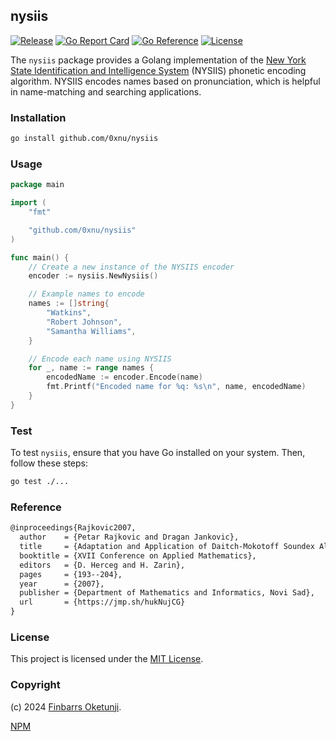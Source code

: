 ## nysiis

[![Release](https://img.shields.io/github/release/0xnu/nysiis.svg)](https://github.com/0xnu/nysiis/releases/latest)
[![Go Report Card](https://goreportcard.com/badge/github.com/0xnu/nysiis)](https://goreportcard.com/report/github.com/0xnu/nysiis)
[![Go Reference](https://pkg.go.dev/badge/github.com/0xnu/nysiis.svg)](https://pkg.go.dev/github.com/0xnu/nysiis)
[![License](https://img.shields.io/github/license/0xnu/nysiis)](/LICENSE)

The `nysiis` package provides a Golang implementation of the [New York State Identification and Intelligence System](https://en.wikipedia.org/wiki/New_York_State_Identification_and_Intelligence_System) (NYSIIS) phonetic encoding algorithm. NYSIIS encodes names based on pronunciation, which is helpful in name-matching and searching applications.

### Installation

```sh
go install github.com/0xnu/nysiis
```

### Usage

```go
package main

import (
	"fmt"

	"github.com/0xnu/nysiis"
)

func main() {
	// Create a new instance of the NYSIIS encoder
	encoder := nysiis.NewNysiis()

	// Example names to encode
	names := []string{
		"Watkins",
		"Robert Johnson",
		"Samantha Williams",
	}

	// Encode each name using NYSIIS
	for _, name := range names {
		encodedName := encoder.Encode(name)
		fmt.Printf("Encoded name for %q: %s\n", name, encodedName)
	}
}
```

### Test

To test `nysiis`, ensure that you have Go installed on your system. Then, follow these steps:

```sh
go test ./...
```

### Reference

```tex
@inproceedings{Rajkovic2007,
  author    = {Petar Rajkovic and Dragan Jankovic},
  title     = {Adaptation and Application of Daitch-Mokotoff Soundex Algorithm on Serbian Names},
  booktitle = {XVII Conference on Applied Mathematics},
  editors   = {D. Herceg and H. Zarin},
  pages     = {193--204},
  year      = {2007},
  publisher = {Department of Mathematics and Informatics, Novi Sad},
  url       = {https://jmp.sh/hukNujCG}
}
```

### License

This project is licensed under the [MIT License](./LICENSE).

### Copyright

(c) 2024 [Finbarrs Oketunji](https://finbarrs.eu).

[NPM](https://www.npmjs.com/package/nysiis)